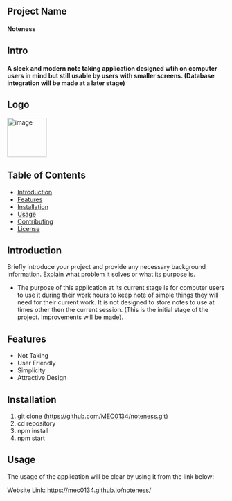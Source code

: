 ## Project Name

#### Noteness


## Intro

#### A sleek and modern note taking application designed wtih on computer users in mind but still usable by users with smaller screens. (Database integration will be made at a later stage)


## Logo 

<img width="91" alt="image" src="https://github.com/MEC0134/noteness/assets/102277976/0f73d7d1-2a4a-4447-a9d7-c9074ebb4dbc">



## Table of Contents

- [Introduction](#introduction)
- [Features](#features)
- [Installation](#installation)
- [Usage](#usage)
- [Contributing](#contributing)
- [License](#license)

## Introduction

Briefly introduce your project and provide any necessary background information. Explain what problem it solves or what its purpose is.

- The purpose of this application at its current stage is for computer users to use it during their work hours to keep note of simple things they will need for their current work. It is not designed to store notes to use at times other then the current session. (This is the initial stage of the project. Improvements will be made). 

## Features

- Not Taking
- User Friendly 
- Simplicity
- Attractive Design

## Installation

1. git clone (https://github.com/MEC0134/noteness.git)
2. cd repository
3. npm install
4. npm start

## Usage

The usage of the application will be clear by using it from the link below: 

Website Link: https://mec0134.github.io/noteness/

